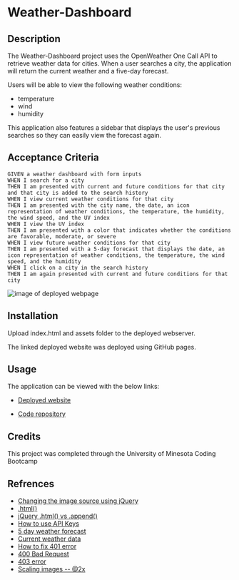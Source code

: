 # Weather-Dashboard

## Description
The Weather-Dashboard project uses the OpenWeather One Call API to retrieve weather data for cities. When a user searches a city, the application will return the current weather and a five-day forecast.

Users will be able to view the following weather conditions:
* temperature
* wind
* humidity

This application also features a sidebar that displays the user's previous searches so they can easily view the forecast again.


## Acceptance Criteria
```
GIVEN a weather dashboard with form inputs
WHEN I search for a city
THEN I am presented with current and future conditions for that city and that city is added to the search history
WHEN I view current weather conditions for that city
THEN I am presented with the city name, the date, an icon representation of weather conditions, the temperature, the humidity, the wind speed, and the UV index
WHEN I view the UV index
THEN I am presented with a color that indicates whether the conditions are favorable, moderate, or severe
WHEN I view future weather conditions for that city
THEN I am presented with a 5-day forecast that displays the date, an icon representation of weather conditions, the temperature, the wind speed, and the humidity
WHEN I click on a city in the search history
THEN I am again presented with current and future conditions for that city
```

![image of deployed webpage]()


## Installation
Upload index.html and assets folder to the deployed webserver. 

The linked deployed website was deployed using GitHub pages.

## Usage
The application can be viewed with the below links:

* [Deployed website]()

* [Code repository](https://github.com/dhoffman03/Weather-Dashboard.git)

## Credits
This project was completed through the University of Minesota Coding Bootcamp
 
## Refrences 
* [Changing the image source using jQuery](https://stackoverflow.com/questions/554273/changing-the-image-source-using-jquery)
* [.html()](https://api.jquery.com/html/)
* [jQuery .html() vs .append()](https://stackoverflow.com/questions/3015335/jquery-html-vs-append)
* [How to use API Keys](https://coding-boot-camp.github.io/full-stack/apis/how-to-use-api-keys)
* [5 day weather forecast](https://openweathermap.org/forecast5#geocoding)
* [Current weather data](https://openweathermap.org/current#list)
* [How to fix 401 error](https://kinsta.com/knowledgebase/401-error/#:~:text=The%20401%20(Unauthorized)%20status%20code,applicable%20to%20the%20target%20resource.)
* [400 Bad Request](https://developer.mozilla.org/en-US/docs/Web/HTTP/Status/400)
* [403 error](https://www.howtogeek.com/357785/what-is-a-403-forbidden-error-and-how-can-i-fix-it/)
* [Scaling images -- @2x](https://developer.apple.com/design/human-interface-guidelines/foundations/images/)
